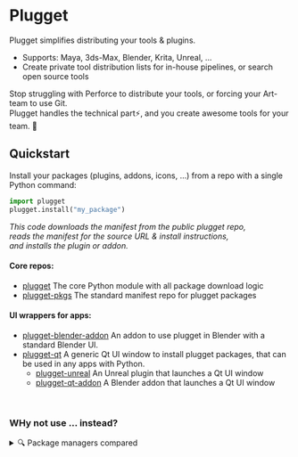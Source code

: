 # Plugget
Plugget simplifies distributing your tools & plugins.  
- Supports: Maya, 3ds-Max, Blender, Krita, Unreal, ...
- Create private tool distribution lists for in-house pipelines, or search open source tools  
  
Stop struggling with Perforce to distribute your tools, or forcing your Art-team to use Git.  
Plugget handles the technical part⚡, and you create awesome tools for your team. 💪  

## Quickstart

Install your packages (plugins, addons, icons, ...) from a repo with a single Python command:
```python
import plugget
plugget.install("my_package")
```
_This code downloads the manifest from the public plugget repo,  
reads the manifest for the source URL & install instructions,  
and installs the plugin or addon._

#### Core repos:
- [plugget](https://github.com/plugget/plugget)  The core Python module with all package download logic
- [plugget-pkgs](https://github.com/plugget/plugget-pkgs)  The standard manifest repo for plugget packages

#### UI wrappers for apps:
- [plugget-blender-addon](https://github.com/plugget/plugget-blender-addon)  An addon to use plugget in Blender with a standard Blender UI.
- [plugget-qt](https://github.com/plugget/plugget-qt)  A generic Qt UI window to install plugget packages, that can be used in any apps with Python.
  - [plugget-unreal](https://github.com/plugget/plugget-unreal)  An Unreal plugin that launches a Qt UI window
  - [plugget-qt-addon](https://github.com/plugget/plugget-qt-addon)  A Blender addon that launches a Qt UI window

<br>

### WHy not use ... instead?
<details close><summary>🔍 Package managers compared</summary><blockquote>
  
Let's compare existing package managers, to help you understand if you need Plugget:  

Why not use PyPI?
- PyPI only installs packaged python modules. But many Blender scripts are not packaged, e.g. [this](https://github.com/absolute-quantum/cats-blender-plugin) addon.
- Addons aren't meant to be installed as Python packages. Pip installs to `site packages`, instead of `addons`.
- Plugget targets casual users who prefer a UI instead of a console. 
- Plugget also supports other languages than Python, e.g. Maxscript & Unreal plugins

What about WinGet, chocolatey, etc? These solutions install `apps`, Plugget installs  `plugins for apps`  
It might be possible to use Chocolatey's install scripts to install a plugin, however it seems complex, and Chocolatey wasn't designed for this.

</blockquote></details>
